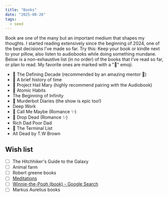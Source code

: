 ```yaml
---
title: "Books"
date: "2025-08-26"
tags:
  - seed
---
```

Book are one of the many but an important medium that shapes my thoughts. I started reading extensively since the beginning of 2024, one of the best decisions I've made so far. Try this: Keep your book or kindle next to your pillow, also listen to audiobooks while doing something mundane. Below is a non-exhaustive list (in no order) of the books that I've read so far, or plan to read. My favorite ones are marked with a "🌟" emoji.

- 🌟 The Defining Decade (recommended by an amazing mentor 🫶)
- 🌟 A brief history of time
- 🌟 Project Hail Mary (highly recommend pairing with the Audiobook)
- 🌟 Atomic Habits
- The Beginning of Infinity
- 🌟 Murderbot Diaries (the show is epic too!)
- Deep Work
- 🌟 Call Me Maybe (Romance ✨)
- 🌟 Drop Dead (Romance ✨)
- Rich Dad Poor Dad
- 🌟 The Terminal List
- All Dead by T.W Brown

## Wish list
- [ ] The Hitchhiker's Guide to the Galaxy
- [ ] Animal farm
- [ ] Robert greene books
- [ ] [Meditations](https://g.co/kgs/hz7k5Es) 
- [ ] [Winnie-the-Pooh (book) - Google Search](https://g.co/kgs/xqXKX9c)
- [ ] Markus Aurelius books
